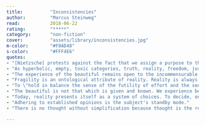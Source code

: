 ```yaml
---
title:          "Inconsistencies"
author:         "Marcus Steinweg"
read:           2018-06-22
rating:         "*****"
category:       "non-fiction"
cover:          "assets/library/inconsistencies.jpg"
m-color:        "#F9AD48"
s-color:        "#FFF4E6"
quotes:
- "[Nietzsche] protests against the fact that we assign a purpose to things and to the world. For him, the world has no purpose, and we have no choice but to laugh at that which is. To laugh at the world as a game that pulls the ground out from under the subject, leaving it to float over the abyss of ontological inconsistency, is to play a game whose meaning remains suspended."
- "As hyperbolic, empty, toxic categories, truth, reality, freedom, justice, the subject, and so on, point to the holes in the fabric of fact by indicating its fragmentary nature. Our world — what we refer as our world — is a porous web of facts. It lacks all consistency and conclusiveness. It contains grounds but has no one ground."
- "The experience of the beautiful remains open to the incommensurable, which eludes direct experience. The beautiful is the portion of it that manages to communicate itself anyway."
- "Fragility is an ontological attribute of reality. Reality is always generated over the abyss of its own fragility. It indicates the instability of all facts, along with the arbitrariness of all semiological mythologies. It's sometimes said that logos is that which distances itself from myth. On closer inspection, it's clear that any logos architecture produces its own mythology."
- "To \"hold in balance the sense of the futility of effort and the sense of the necessity to struggle\" — that could be the definition of artistic practice."
- "The beautiful is not that which is given and known. We experience beauty at the borders of the given and known, where meaning begins to slip and the senses fail."
- "Today, reality presents itself as a system of choices. To decide, on the other hand, means not to choose from the given choices."
- "Adhering to established opinions is the subject's standby mode."
- "There is no thought without simplification because thought is the reduction of complexity through abstraction. What we call reality is excessively complex."

---
```

